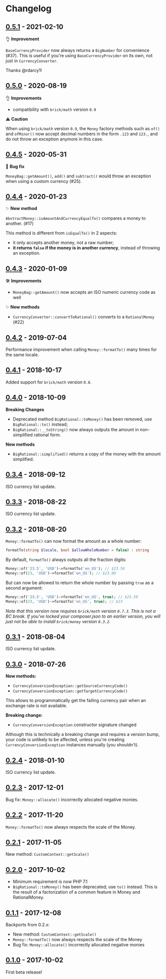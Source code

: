 # Changelog

## [0.5.1](https://github.com/brick/money/releases/tag/0.5.1) - 2021-02-10

👌 **Improvement**

`BaseCurrencyProvider` now always returns a `BigNumber` for convenience (#37).
This is useful if you're using `BaseCurrencyProvider` on its own, not just in `CurrencyConverter`.

Thanks @rdarcy1!

## [0.5.0](https://github.com/brick/money/releases/tag/0.5.0) - 2020-08-19

👌 **Improvements**

- compatibility with `brick/math` version `0.9`

⚠️ **Caution**

When using `brick/math` version `0.9`, the `Money` factory methods such as `of()` and `ofMinor()` now accept decimal numbers in the form `.123` and `123.`,  and do not throw an exception anymore in this case.

## [0.4.5](https://github.com/brick/money/releases/tag/0.4.5) - 2020-05-31

🐛 **Bug fix**

`MoneyBag::getAmount()`, `add()` and `subtract()` would throw an exception when using a custom currency (#25).

## [0.4.4](https://github.com/brick/money/releases/tag/0.4.4) - 2020-01-23

✨ **New method**

`AbstractMoney::isAmountAndCurrencyEqualTo()` compares a money to another. (#17)

This method is different from `isEqualTo()` in 2 aspects:

- it only accepts another money, not a raw number;
- **it returns `false` if the money is in another currency**, instead of throwing an exception.

## [0.4.3](https://github.com/brick/money/releases/tag/0.4.3) - 2020-01-09

🛠 **Improvements**

- `MoneyBag::getAmount()` now accepts an ISO numeric currency code as well

✨ **New methods**

- `CurrencyConverter::convertToRational()` converts to a `RationalMoney` (#22)

## [0.4.2](https://github.com/brick/money/releases/tag/0.4.2) - 2019-07-04

Performance improvement when calling `Money::formatTo()` many times for the same locale.

## [0.4.1](https://github.com/brick/money/releases/tag/0.4.1) - 2018-10-17

Added support for `brick/math` version `0.8`.

## [0.4.0](https://github.com/brick/money/releases/tag/0.4.0) - 2018-10-09

**Breaking Changes**

- Deprecated method `BigRational::toMoney()` has been removed, use `BigRational::to()` instead;
- `BigRational::__toString()` now always outputs the amount in non-simplified rational form.

**New methods**

- `BigRational::simplified()` returns a copy of the money with the amount simplified.

## [0.3.4](https://github.com/brick/money/releases/tag/0.3.4) - 2018-09-12

ISO currency list update.

## [0.3.3](https://github.com/brick/money/releases/tag/0.3.3) - 2018-08-22

ISO currency list update.

## [0.3.2](https://github.com/brick/money/releases/tag/0.3.2) - 2018-08-20

`Money::formatTo()` can now format the amount as a whole number:

```php
formatTo(string $locale, bool $allowWholeNumber = false) : string
```

By default, `formatTo()` always outputs all the fraction digits:

```php
Money::of('23.5', 'USD')->formatTo('en_US'); // $23.50
Money::of(23, 'USD')->formatTo('en_US'); // $23.00
```

But can now be allowed to return the whole number by passing `true` as a second argument:

```php
Money::of('23.5', 'USD')->formatTo('en_US', true); // $23.50
Money::of(23, 'USD')->formatTo('en_US', true); // $23
```

*Note that this version now requires `brick/math` version `0.7.3`. This is not a BC break. If you've locked your composer.json to an earlier version, you will just not be able to install `brick/money` version `0.3.2`.*

## [0.3.1](https://github.com/brick/money/releases/tag/0.3.1) - 2018-08-04

ISO currency list update.

## [0.3.0](https://github.com/brick/money/releases/tag/0.3.0) - 2018-07-26

**New methods:**

- `CurrencyConversionException::getSourceCurrencyCode()`
- `CurrencyConversionException::getTargetCurrencyCode()`

This allows to programmatically get the failing currency pair when an exchange rate is not available.

**Breaking change:**

- `CurrencyConversionException` constructor signature changed

Although this is technically a breaking change and requires a version bump, your code is unlikely to be affected, unless you're creating `CurrencyConversionException` instances manually (you shouldn't).

## [0.2.4](https://github.com/brick/money/releases/tag/0.2.4) - 2018-01-10

ISO currency list update.

## [0.2.3](https://github.com/brick/money/releases/tag/0.2.3) - 2017-12-01

Bug fix: `Money::allocate()` incorrectly allocated negative monies.

## [0.2.2](https://github.com/brick/money/releases/tag/0.2.2) - 2017-11-20

`Money::formatTo()` now always respects the scale of the Money.

## [0.2.1](https://github.com/brick/money/releases/tag/0.2.1) - 2017-11-05

New method: `CustomContext::getScale()`

## [0.2.0](https://github.com/brick/money/releases/tag/0.2.0) - 2017-10-02

- Minimum requirement is now PHP 7.1
- `BigRational::toMoney()` has been deprecated; use `to()` instead. This is the result of a factorization of a common feature in Money and RationalMoney.

## [0.1.1](https://github.com/brick/money/releases/tag/0.1.1) - 2017-12-08

Backports from 0.2.x:

- New method: `CustomContext::getScale()`
- `Money::formatTo()` now always respects the scale of the Money
- Bug fix: `Money::allocate()` incorrectly allocated negative monies

## [0.1.0](https://github.com/brick/money/releases/tag/0.1.0) - 2017-10-02

First beta release!

